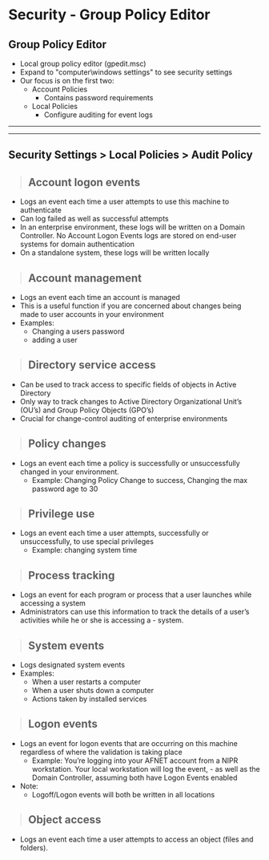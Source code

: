 # Security - Group Policy Editor

## **Group Policy Editor**
- Local group policy editor (gpedit.msc) 
- Expand to "computer\windows settings" to see security settings
- Our focus is on the first two:
    - Account Policies
        - Contains password requirements
    - Local Policies
        - Configure auditing for event logs

---
---

## **Security Settings > Local Policies > Audit Policy**

> ## **Account logon events**
- Logs an event each time a user attempts to use this machine to authenticate
- Can log failed as well as successful attempts
- In an enterprise environment, these logs will be written on a Domain Controller. No Account Logon Events logs are stored on end-user systems for domain authentication
- On a standalone system, these logs will be written locally

> ## **Account management**
- Logs an event each time an account is managed
- This is a useful function if you are concerned about changes being made to user accounts in your environment
- Examples:
    - Changing a users password
    - adding a user

> ## **Directory service access**
- Can be used to track access to specific fields of objects in Active Directory
- Only way to track changes to Active Directory Organizational Unit’s (OU’s) and Group Policy Objects (GPO’s)
- Crucial for change-control auditing of enterprise environments

> ## **Policy changes**
- Logs an event each time a policy is successfully or unsuccessfully changed in your environment.
    - Example:  Changing Policy Change to success, Changing the max password age to 30

> ## **Privilege use**
- Logs an event each time a user attempts, successfully or unsuccessfully, to use special privileges
    - Example:  changing system time

> ## **Process tracking**
- Logs an event for each program or process that a user launches while accessing a system
- Administrators can use this information to track the details of a user’s activities while he or she is accessing a - system.

> ## **System events**
- Logs designated system events
- Examples:
    - When a user restarts a computer
    - When a user shuts down a computer
    - Actions taken by installed services

> ## **Logon events**
- Logs an event for logon events that are occurring on this machine regardless of where the validation is taking place
    - Example: You’re logging into your AFNET account from a NIPR workstation. Your local workstation will log the event, - as well as the Domain Controller, assuming both have Logon Events enabled
- Note:
    - Logoff/Logon events will both be written in all locations

> ## **Object access**
- Logs an event each time a user attempts to access an object (files and folders).